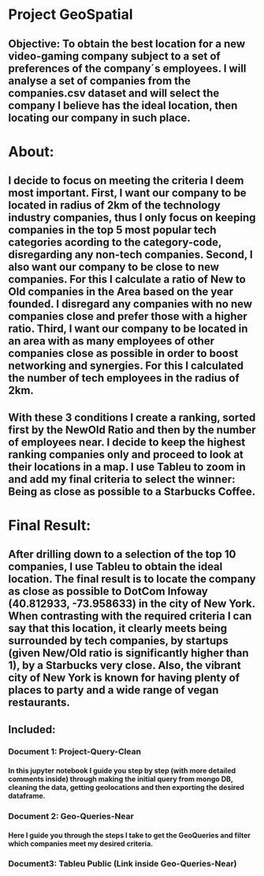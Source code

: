 # Project GeoSpatial

## Objective: To obtain the best location for a new video-gaming company subject to a set of preferences of the company´s employees. I will analyse a set of companies from the companies.csv dataset and will select the company I believe has the ideal location, then locating our company in such place.


# About:

## I decide to focus on meeting the criteria I deem most important. First, I want our company to be located in radius of 2km of the technology industry companies, thus I only focus on keeping companies in the top 5 most popular tech categories acording to the category-code, disregarding any non-tech companies. Second, I also want our company to be close to new companies. For this I calculate a ratio of New to Old companies in the Area based on the year founded. I disregard any companies with no new companies close and prefer those with a higher ratio. Third, I want our company to be located in an area with as many employees of other companies close as possible in order to boost networking and synergies. For this I calculated the number of tech employees in the radius of 2km. 

## With these 3 conditions I create a ranking, sorted first by the NewOld Ratio and then by the number of employees near. I decide to keep the highest ranking companies only and proceed to look at their locations in a map. I use Tableu to zoom in and add my final criteria to select the winner: Being as close as possible to a Starbucks Coffee. 

# Final Result:

## After drilling down to a selection of the top 10 companies, I use Tableu to obtain the ideal location. The final result is to locate the company as close as possible to DotCom Infoway (40.812933, -73.958633) in the city of New York. When contrasting with the required criteria I can say that this location, it clearly meets being surrounded by tech companies, by startups (given New/Old ratio is significantly higher than 1), by a Starbucks very close. Also, the vibrant city of New York is known for having plenty of places to party and a wide range of vegan restaurants.

## Included:

### Document 1: Project-Query-Clean

#### In this jupyter notebook I guide you step by step (with more detailed comments inside) through making the initial query from mongo DB, cleaning the data, getting geolocations and then exporting the desired dataframe. 

### Document 2: Geo-Queries-Near

#### Here I guide you through the steps I take to get the GeoQueries and filter which companies meet my desired criteria. 

### Document3: Tableu Public (Link inside Geo-Queries-Near)

